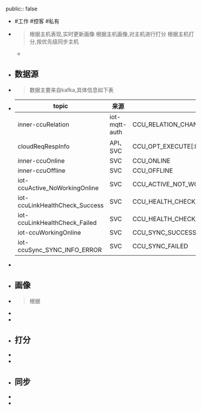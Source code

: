 public:: false

- #工作 #控客 #私有
- > 根据主机表现,实时更新画像
  根据主机画像,对主机进行打分
  根据主机打分,按优先级同步主机
	-
- ## 数据源
- > 数据主要来自kafka,具体信息如下表
- |topic|来源|事件|
  |--|--|--|
  |inner-ccuRelation|iot-mqtt-auth|CCU_RELATION_CHANGED|
  |cloudReqRespInfo|API、SVC|CCU_OPT_EXECUTE[:br]CCU_OPT_RESP[:br]CCU_OPT_SUCCESS[:br]CCU_OPT_FAILED[:br]CCU_OPT_TIMEOUT|
  |inner-ccuOnline|SVC|CCU_ONLINE|
  |inner-ccuOffline|SVC|CCU_OFFLINE|
  |iot-ccuActive_NoWorkingOnline|SVC|CCU_ACTIVE_NOT_WORKING|
  |iot-ccuLinkHealthCheck_Success|SVC|CCU_HEALTH_CHECK_SUCCESS|
  |iot-ccuLinkHealthCheck_Failed|SVC|CCU_HEALTH_CHECK_FAILED|
  |iot-ccuWorkingOnline|SVC|CCU_SYNC_SUCCESS|
  |iot-ccuSync_SYNC_INFO_ERROR|SVC|CCU_SYNC_FAILED|
-
- ## 画像
- > 根据
-
-
- ## 打分
-
-
- ## 同步
-
-